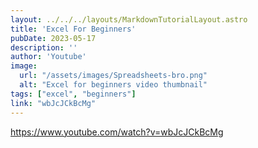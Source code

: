 ```yaml
---
layout: ../../../layouts/MarkdownTutorialLayout.astro
title: 'Excel For Beginners'
pubDate: 2023-05-17
description: ''
author: 'Youtube'
image:
  url: "/assets/images/Spreadsheets-bro.png"
  alt: "Excel for beginners video thumbnail"
tags: ["excel", "beginners"]
link: "wbJcJCkBcMg"
---
```


https://www.youtube.com/watch?v=wbJcJCkBcMg